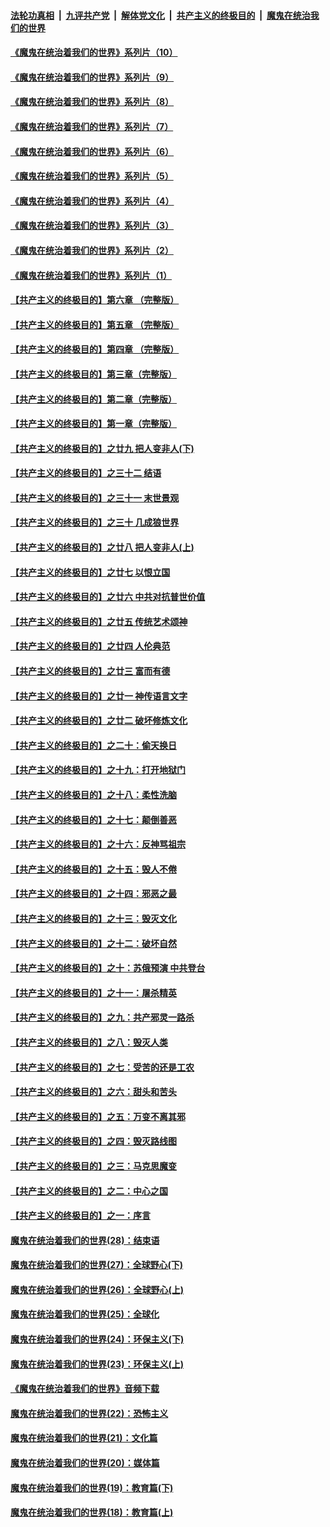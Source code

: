 

####  [法轮功真相](../../../../basic/blob/master/README.md?t=08271331) &nbsp;|&nbsp; [九评共产党](../../../../9ping.md/blob/master/README.md?t=08271331) &nbsp;|&nbsp; [解体党文化](../../../../jtdwh.md/blob/master/README.md?t=08271331)  &nbsp;|&nbsp; [共产主义的终极目的](../../../../gczydzjmd.md/blob/master/README.md?t=08271331) &nbsp;|&nbsp; [魔鬼在统治我们的世界](../../../../mgztzwmdsj.md/blob/master/README.md?t=08271331) 

#### [《魔鬼在统治着我们的世界》系列片（10）](../pages/nsc422/n12292670.md?t=08271331) 

#### [《魔鬼在统治着我们的世界》系列片（9）](../pages/nsc422/n12290859.md?t=08271331) 

#### [《魔鬼在统治着我们的世界》系列片（8）](../pages/nsc422/n12287445.md?t=08271331) 

#### [《魔鬼在统治着我们的世界》系列片（7）](../pages/nsc422/n12283425.md?t=08271331) 

#### [《魔鬼在统治着我们的世界》系列片（6）](../pages/nsc422/n12282314.md?t=08271331) 

#### [《魔鬼在统治着我们的世界》系列片（5）](../pages/nsc422/n12281419.md?t=08271331) 

#### [《魔鬼在统治着我们的世界》系列片（4）](../pages/nsc422/n12274024.md?t=08271331) 

#### [《魔鬼在统治着我们的世界》系列片（3）](../pages/nsc422/n12271322.md?t=08271331) 

#### [《魔鬼在统治着我们的世界》系列片（2）](../pages/nsc422/n12269049.md?t=08271331) 

#### [《魔鬼在统治着我们的世界》系列片（1）](../pages/nsc422/n12267575.md?t=08271331) 

#### [【共产主义的终极目的】第六章 （完整版）](../pages/nsc422/n11428913.md?t=08271331) 

#### [【共产主义的终极目的】第五章 （完整版）](../pages/nsc422/n11428912.md?t=08271331) 

#### [【共产主义的终极目的】第四章 （完整版）](../pages/nsc422/n11428907.md?t=08271331) 

#### [【共产主义的终极目的】第三章（完整版）](../pages/nsc422/n11428848.md?t=08271331) 

#### [【共产主义的终极目的】第二章（完整版）](../pages/nsc422/n11428831.md?t=08271331) 

#### [【共产主义的终极目的】第一章（完整版）](../pages/nsc422/n11417651.md?t=08271331) 

#### [【共产主义的终极目的】之廿九 把人变非人(下)](../pages/nsc422/n11344140.md?t=08271331) 

#### [【共产主义的终极目的】之三十二 结语](../pages/nsc422/n11360535.md?t=08271331) 

#### [【共产主义的终极目的】之三十一 末世景观](../pages/nsc422/n11351129.md?t=08271331) 

#### [【共产主义的终极目的】之三十 几成狼世界](../pages/nsc422/n11348280.md?t=08271331) 

#### [【共产主义的终极目的】之廿八 把人变非人(上)](../pages/nsc422/n11340492.md?t=08271331) 

#### [【共产主义的终极目的】之廿七 以恨立国](../pages/nsc422/n11336944.md?t=08271331) 

#### [【共产主义的终极目的】之廿六 中共对抗普世价值](../pages/nsc422/n11324785.md?t=08271331) 

#### [【共产主义的终极目的】之廿五 传统艺术颂神](../pages/nsc422/n11296396.md?t=08271331) 

#### [【共产主义的终极目的】之廿四 人伦典范](../pages/nsc422/n11296397.md?t=08271331) 

#### [【共产主义的终极目的】之廿三 富而有德](../pages/nsc422/n11283598.md?t=08271331) 

#### [【共产主义的终极目的】之廿一 神传语言文字](../pages/nsc422/n11263265.md?t=08271331) 

#### [【共产主义的终极目的】之廿二 破坏修炼文化](../pages/nsc422/n11245728.md?t=08271331) 

#### [【共产主义的终极目的】之二十：偷天换日](../pages/nsc422/n11238846.md?t=08271331) 

#### [【共产主义的终极目的】之十九：打开地狱门](../pages/nsc422/n11206376.md?t=08271331) 

#### [【共产主义的终极目的】之十八：柔性洗脑](../pages/nsc422/n11199994.md?t=08271331) 

#### [【共产主义的终极目的】之十七：颠倒善恶](../pages/nsc422/n11179782.md?t=08271331) 

#### [【共产主义的终极目的】之十六：反神骂祖宗](../pages/nsc422/n11166798.md?t=08271331) 

#### [【共产主义的终极目的】之十五：毁人不倦](../pages/nsc422/n11166792.md?t=08271331) 

#### [【共产主义的终极目的】之十四：邪恶之最](../pages/nsc422/n11150249.md?t=08271331) 

#### [【共产主义的终极目的】之十三：毁灭文化](../pages/nsc422/n11135227.md?t=08271331) 

#### [【共产主义的终极目的】之十二：破坏自然](../pages/nsc422/n11135214.md?t=08271331) 

#### [【共产主义的终极目的】之十：苏俄预演 中共登台](../pages/nsc422/n11118424.md?t=08271331) 

#### [【共产主义的终极目的】之十一：屠杀精英](../pages/nsc422/n11118442.md?t=08271331) 

#### [【共产主义的终极目的】之九：共产邪灵一路杀](../pages/nsc422/n11114139.md?t=08271331) 

#### [【共产主义的终极目的】之八：毁灭人类](../pages/nsc422/n11108503.md?t=08271331) 

#### [【共产主义的终极目的】之七：受苦的还是工农](../pages/nsc422/n11101809.md?t=08271331) 

#### [【共产主义的终极目的】之六：甜头和苦头](../pages/nsc422/n11096971.md?t=08271331) 

#### [【共产主义的终极目的】之五：万变不离其邪](../pages/nsc422/n11091285.md?t=08271331) 

#### [【共产主义的终极目的】之四：毁灭路线图](../pages/nsc422/n11086284.md?t=08271331) 

#### [【共产主义的终极目的】之三：马克思魔变](../pages/nsc422/n11061941.md?t=08271331) 

#### [【共产主义的终极目的】之二：中心之国](../pages/nsc422/n11047728.md?t=08271331) 

#### [【共产主义的终极目的】之一：序言](../pages/nsc422/n11086077.md?t=08271331) 

#### [魔鬼在统治着我们的世界(28)：结束语](../pages/nsc422/n10936246.md?t=08271331) 

#### [魔鬼在统治着我们的世界(27)：全球野心(下)](../pages/nsc422/n10928319.md?t=08271331) 

#### [魔鬼在统治着我们的世界(26)：全球野心(上)](../pages/nsc422/n10900318.md?t=08271331) 

#### [魔鬼在统治着我们的世界(25)：全球化](../pages/nsc422/n10788205.md?t=08271331) 

#### [魔鬼在统治着我们的世界(24)：环保主义(下)](../pages/nsc422/n10695307.md?t=08271331) 

#### [魔鬼在统治着我们的世界(23)：环保主义(上)](../pages/nsc422/n10688613.md?t=08271331) 

#### [《魔鬼在统治着我们的世界》音频下载](../pages/nsc422/n10635553.md?t=08271331) 

#### [魔鬼在统治着我们的世界(22)：恐怖主义](../pages/nsc422/n10614727.md?t=08271331) 

#### [魔鬼在统治着我们的世界(21)：文化篇](../pages/nsc422/n10597706.md?t=08271331) 

#### [魔鬼在统治着我们的世界(20)：媒体篇](../pages/nsc422/n10586579.md?t=08271331) 

#### [魔鬼在统治着我们的世界(19)：教育篇(下)](../pages/nsc422/n10564808.md?t=08271331) 

#### [魔鬼在统治着我们的世界(18)：教育篇(上)](../pages/nsc422/n10526970.md?t=08271331) 

